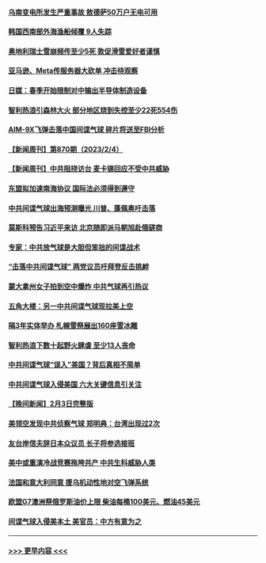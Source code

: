 #### [乌南变电所发生严重事故 敖德萨50万户无电可用](../pages/prog202/a103642721.md?t=02051543) 
#### [韩国西南部外海渔船倾覆 9人失踪](../pages/prog202/a103642718.md?t=02051543) 
#### [奥地利瑞士雪崩频传至少5死 敦促滑雪爱好者谨慎](../pages/prog202/a103642701.md?t=02051543) 
#### [亚马逊、Meta传服务器大砍单 冲击待观察](../pages/prog202/a103642697.md?t=02051543) 
#### [日媒：春季开始限制对中输出半导体制造设备](../pages/prog202/a103642680.md?t=02051543) 
#### [智利热浪引森林大火 部分地区烧到失控至少22死554伤](../pages/prog202/a103642610.md?t=02051543) 
#### [AIM-9X飞弹击落中国间谍气球 碎片将送至FBI分析](../pages/prog202/a103642565.md?t=02051543) 
#### [【新闻周刊】第870期（2023/2/4）](../pages/prog202/a103642476.md?t=02051543) 
#### [【新闻周刊】中共阻挠访台 麦卡锡回应不受中共威胁](../pages/prog202/a103642463.md?t=02051543) 
#### [东盟拟加速南海协议 国际法必须得到遵守](../pages/prog202/a103642393.md?t=02051543) 
#### [中共间谍气球出海预测曝光 川普、蓬佩奥吁击落](../pages/prog202/a103642141.md?t=02051543) 
#### [莫斯科预告习近平来访 北京随即派马朝旭赴俄磋商](../pages/prog202/a103642134.md?t=02051543) 
#### [专家：中共放气球是大胆但笨拙的间谍战术](../pages/prog202/a103642022.md?t=02051543) 
#### [“击落中共间谍气球” 两党议员吁拜登反击挑衅](../pages/prog202/a103642018.md?t=02051543) 
#### [蒙大拿州女子拍到空中爆炸 中共气球再引热议](../pages/prog202/a103642014.md?t=02051543) 
#### [五角大楼：另一中共间谍气球现拉美上空](../pages/prog202/a103641977.md?t=02051543) 
#### [隔3年实体举办 札幌雪祭展出160座雪冰雕](../pages/prog202/a103641972.md?t=02051543) 
#### [智利热浪下数十起野火肆虐 至少13人丧命](../pages/prog202/a103641943.md?t=02051543) 
#### [中共间谍气球“误入”美国？背后真相不简单](../pages/prog202/a103641797.md?t=02051543) 
#### [中共间谍气球入侵美国 六大关键信息引关注](../pages/prog202/a103641899.md?t=02051543) 
#### [【晚间新闻】2月3日完整版](../pages/prog202/a103641793.md?t=02051543) 
#### [美领空发现中共侦察气球 郑明典：台湾出现过2次](../pages/prog202/a103641796.md?t=02051543) 
#### [友台岸信夫辞日本众议员 长子将参选接班](../pages/prog202/a103641747.md?t=02051543) 
#### [美中或重演冷战竞赛拖垮共产 中共生科威胁人类](../pages/prog202/a103641735.md?t=02051543) 
#### [法国和意大利同意 援乌机动性地对空飞弹系统](../pages/prog202/a103641726.md?t=02051543) 
#### [欧盟G7澳洲祭俄罗斯油价上限 柴油每桶100美元、燃油45美元](../pages/prog202/a103641708.md?t=02051543) 
#### [间谍气球入侵美本土 美官员：中方有意为之](../pages/prog202/a103641670.md?t=02051543) 

----
#### [ >>> 更早内容 <<< ](../indexes/prog202-earlier.md)
